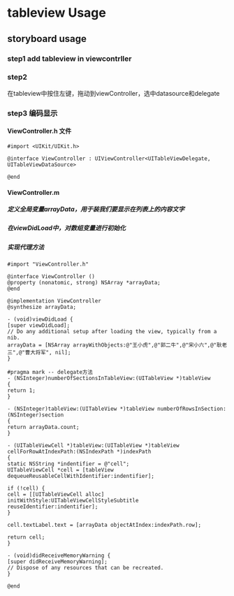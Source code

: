 # tableview Usage

## storyboard usage

### step1 add tableview in viewcontrller

### step2 
在tableview中按住左键，拖动到viewController，选中datasource和delegate

### step3 编码显示

#### ViewController.h 文件
```objc
#import <UIKit/UIKit.h>

@interface ViewController : UIViewController<UITableViewDelegate, UITableViewDataSource>

@end
```

#### ViewController.m

##### 定义全局变量arrayData，用于装我们要显示在列表上的内容文字

##### 在viewDidLoad中，对数组变量进行初始化

##### 实现代理方法
```objc
#import "ViewController.h"

@interface ViewController ()
@property (nonatomic, strong) NSArray *arrayData;
@end

@implementation ViewController
@synthesize arrayData;

- (void)viewDidLoad {
[super viewDidLoad];
// Do any additional setup after loading the view, typically from a nib.
arrayData = [NSArray arrayWithObjects:@"王小虎",@"郭二牛",@"宋小六",@"耿老三",@"曹大将军", nil];
}

#pragma mark -- delegate方法
- (NSInteger)numberOfSectionsInTableView:(UITableView *)tableView
{
return 1;
}

- (NSInteger)tableView:(UITableView *)tableView numberOfRowsInSection:(NSInteger)section
{
return arrayData.count;
}

- (UITableViewCell *)tableView:(UITableView *)tableView cellForRowAtIndexPath:(NSIndexPath *)indexPath
{
static NSString *indentifier = @"cell";
UITableViewCell *cell = [tableView dequeueReusableCellWithIdentifier:indentifier];

if (!cell) {
cell = [[UITableViewCell alloc] initWithStyle:UITableViewCellStyleSubtitle reuseIdentifier:indentifier];
}

cell.textLabel.text = [arrayData objectAtIndex:indexPath.row];

return cell;
}

- (void)didReceiveMemoryWarning {
[super didReceiveMemoryWarning];
// Dispose of any resources that can be recreated.
}

@end
```
